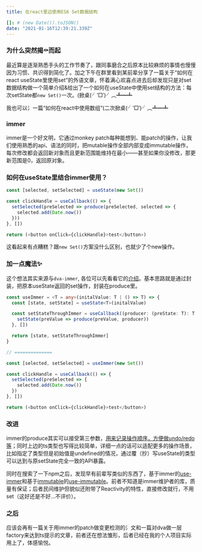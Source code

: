```yaml
---
title: 在react里边使用ES6 Set数据结构

[]: # (new Date()).toJSON()
date: "2021-01-16T12:39:21.339Z"
---
```


### 为什么突然揭⚰而起
最近算是逐渐熟悉手头的工作节奏了，跟同事磨合之后原本比较麻烦的事情也慢慢因为习惯、共识得到简化了。加之下午在群里看到某前辈分享了一篇关于“如何在react useState里使用set”的外语文章，怀着满心欢喜点进去后却发现只是对set数据结构做一个简单介绍&给出了一个如何在useState中使用set结构的方法：每次setState都`new Set()`一次。(掀桌(╯‵□′)╯︵┻━┻

我也可以氵一篇“如何在react中使用数组”(二次掀桌(╯‵□′)╯︵┻━┻


### immer
immer是一个好文明，它通过monkey patch每种能想到、能patch的操作，让我们使用熟悉的api、语法的同时，把mutable操作全部内部变成immutable操作，每次修改都会返回新对象而且更新范围能维持在最小——甚至如果你没修改，那更新范围是0，返回原对象。

### 如何在useState里结合immer使用？
```typescript
const [selected, setSelected] = useState(new Set())

const clickHandle = useCallback(() => {
  setSelected(preSelected => produce(preSelected, selected => {
    selected.add(Date.now())
  }))
}, [])

return (<button onClick={clickHandle}>test</button>)
```

这看起来有点糟糕？跟`new Set()`方案没什么区别，也就少了个new操作。

### 加一点魔法✨
这个想法其实来源与`dva-immer`, 各位可以先看看它的[介绍](https://www.npmjs.com/package/dva-immer)。基本思路就是通过封装，把原本useState返回的set操作，封装在produce里。

```typescript
const useImmer = <T = any>(initalValue: T | () => T) => {
  const [state, setState] = useState<T>(initalValue)

  const setStateThroughImmer = useCallback((producer: (preState: T): T|undefined) => {
    setState(preValue => produce(preValue, producer))
  }, [])

  return [state, setStateThroughImmer]
}

// ==============

const [selected, setSelected] = useImmer(new Set())

const clickHandle = useCallback(() => {
  setSelected(preSelected => {
    selected.add(Date.now())
  })
}, [])

return (<button onClick={clickHandle}>test</button>)
```


### 改进
immer的produce其实可以接受第三参数，[用来记录操作顺序，方便做undo/redo等](https://immerjs.github.io/immer/docs/patches)；同时上边的ts类型也写得比较简单，详细一点的话可以适配更多的操作场景，比如指定了类型但是初始值是undefined的情况，通过覆（抄）写useState的类型可以达到与原setState完全一致的API暴露。

同时在搜索了一下npm之后，发现早有前辈写类似的东西了，基于immer的[use-immer](https://www.npmjs.com/package/use-immer)和基于[immutable](https://www.npmjs.com/package/immutable)的[use-immutable](https://www.npmjs.com/package/use-immutable)。前者不知道是immer维护者的库，质量有保证；后者民间维护但貌似还附带了Reactivity的特性，直接修改就行，不用set（这好还是不好…不评价）。


### 之后
应该会再有一篇关于用immer的patch做变更检测的氵文和一篇对dva做一层factory来达到ts提示的文章，前者还在想法雏形，后者已经在我的个人项目实际用上了，体感愉悦。
